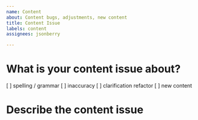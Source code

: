 ```yaml
---
name: Content
about: Content bugs, adjustments, new content
title: Content Issue
labels: content
assignees: jsonberry

---
```


# What is your content issue about?
[  ] spelling / grammar
[  ] inaccuracy 
[  ] clarification refactor
[  ] new content

# Describe the content issue
